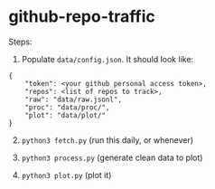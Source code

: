 # github-repo-traffic

Steps:

1. Populate `data/config.json`. It should look like:

```
{
    "token": <your github personal access token>,
    "repos": <list of repos to track>,
    "raw": "data/raw.jsonl",
    "proc": "data/proc/",
    "plot": "data/plot/"
}
```

2. `python3 fetch.py` (run this daily, or whenever)

3. `python3 process.py` (generate clean data to plot)

4. `python3 plot.py` (plot it)
